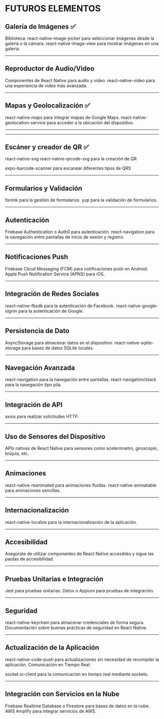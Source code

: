 # FUTUROS ELEMENTOS

## Galería de Imágenes ✅

Biblioteca: react-native-image-picker para seleccionar imágenes desde la galería o la cámara.
react-native-image-view para mostrar imágenes en una galería.

---

## Reproductor de Audio/Video

Componentes de React Native para audio y video.
react-native-video para una experiencia de video más avanzada.

---

## Mapas y Geolocalización ✅

react-native-maps para integrar mapas de Google Maps.
react-native-geolocation-service para acceder a la ubicación del dispositivo.

---

---

## Escáner y creador de QR ✅

react-native-svg react-native-qrcode-svg para la creación de QR

expo-barcode-scanner para escanear diferentes tipos de QRS

---

## Formularios y Validación

formik para la gestión de formularios.
yup para la validación de formularios.

---

## Autenticación

Firebase Authentication o Auth0 para autenticación.
react-navigation para la navegación entre pantallas de inicio de sesión y registro.

---

## Notificaciones Push

Firebase Cloud Messaging (FCM) para notificaciones push en Android.
Apple Push Notification Service (APNS) para iOS.

---

## Integración de Redes Sociales

react-native-fbsdk para la autenticación de Facebook.
react-native-google-signin para la autenticación de Google.

---

## Persistencia de Dato

AsyncStorage para almacenar datos en el dispositivo.
react-native-sqlite-storage para bases de datos SQLite locales.

---

## Navegación Avanzada

react-navigation para la navegación entre pantallas.
react-navigation/stack para la navegación tipo pila.

---

## Integración de API

axios para realizar solicitudes HTTP.

---

## Uso de Sensores del Dispositivo

APIs nativas de React Native para sensores como acelerómetro, giroscopio, brújula, etc.

---

## Animaciones

react-native-reanimated para animaciones fluidas.
react-native-animatable para animaciones sencillas.

---

## Internacionalización

react-native-localize para la internacionalización de la aplicación.

---

## Accesibilidad

Asegúrate de utilizar componentes de React Native accesibles y sigue las pautas de accesibilidad.

---

## Pruebas Unitarias e Integración

Jest para pruebas unitarias.
Detox o Appium para pruebas de integración.

---

## Seguridad

react-native-keychain para almacenar credenciales de forma segura.
Documentación sobre buenas prácticas de seguridad en React Native.

---

## Actualización de la Aplicación

react-native-code-push para actualizaciones sin necesidad de recompilar la aplicación.
Comunicación en Tiempo Real:

socket.io-client para la comunicación en tiempo real mediante sockets.

---

## Integración con Servicios en la Nube

Firebase Realtime Database o Firestore para bases de datos en la nube.
AWS Amplify para integrar servicios de AWS.
